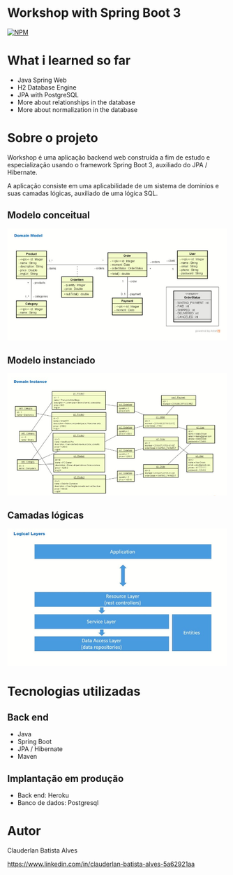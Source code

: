 # Workshop with Spring Boot 3
[![NPM](https://img.shields.io/npm/l/react)](https://github.com/Clauderlan/workshop-spring3/blob/main/LICENSE) 
# What i learned so far
- Java Spring Web
- H2 Database Engine
- JPA with PostgreSQL
- More about relationships in the database
- More about normalization in the database
# Sobre o projeto

Workshop é uma aplicação backend web construída a fim de estudo e especialização usando o framework Spring Boot 3, auxiliado do JPA / Hibernate.

A aplicação consiste em uma aplicabilidade de um sistema de dominios e suas camadas lógicas, auxiliado de uma lógica SQL.

## Modelo conceitual
![Modelo Conceitual](https://github.com/Clauderlan/workshop-spring3/blob/main/assets/domain%20model.jpg)
## Modelo instanciado
![Modelo instanciado](https://github.com/Clauderlan/workshop-spring3/blob/main/assets/domain%20instance.jpg)
## Camadas lógicas
![Camadas lógicas](https://github.com/Clauderlan/workshop-spring3/blob/main/assets/logical%20layers.jpg)

# Tecnologias utilizadas
## Back end
- Java
- Spring Boot
- JPA / Hibernate
- Maven

## Implantação em produção
- Back end: Heroku
- Banco de dados: Postgresql


# Autor

Clauderlan Batista Alves

https://www.linkedin.com/in/clauderlan-batista-alves-5a62921aa
